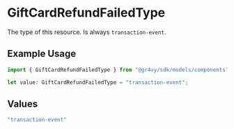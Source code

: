 # GiftCardRefundFailedType

The type of this resource. Is always `transaction-event`.

## Example Usage

```typescript
import { GiftCardRefundFailedType } from "@gr4vy/sdk/models/components";

let value: GiftCardRefundFailedType = "transaction-event";
```

## Values

```typescript
"transaction-event"
```
